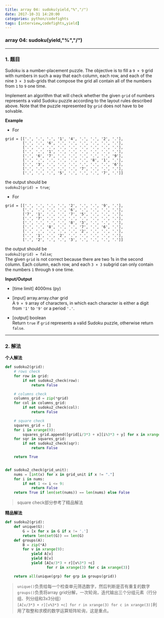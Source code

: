 ```yaml
---
title: array 04: sudoku(yield,"%","/")
date: 2017-10-31 14:20:00
categories: python/codefights
tags: [interview,codefights,yield]
---
```

### array 04: sudoku(yield,"%","/")

---

### 1. 题目
Sudoku is a number-placement puzzle. The objective is to fill a `9 × 9` grid with numbers in such a way that each column, each row, and each of the nine `3 × 3` sub-grids that compose the grid all contain all of the numbers from `1` to `9` one time.

Implement an algorithm that will check whether the given `grid` of numbers represents a valid Sudoku puzzle according to the layout rules described above. Note that the puzzle represented by `grid` does not have to be solvable.

**Example**

- For
```
grid = [['.', '.', '.', '1', '4', '.', '.', '2', '.'],
        ['.', '.', '6', '.', '.', '.', '.', '.', '.'],
        ['.', '.', '.', '.', '.', '.', '.', '.', '.'],
        ['.', '.', '1', '.', '.', '.', '.', '.', '.'],
        ['.', '6', '7', '.', '.', '.', '.', '.', '9'],
        ['.', '.', '.', '.', '.', '.', '8', '1', '.'],
        ['.', '3', '.', '.', '.', '.', '.', '.', '6'],
        ['.', '.', '.', '.', '.', '7', '.', '.', '.'],
        ['.', '.', '.', '5', '.', '.', '.', '7', '.']]
```
the output should be  
`sudoku2(grid) = true`;

- For
```
grid = [['.', '.', '.', '.', '2', '.', '.', '9', '.'],
        ['.', '.', '.', '.', '6', '.', '.', '.', '.'],
        ['7', '1', '.', '.', '7', '5', '.', '.', '.'],
        ['.', '7', '.', '.', '.', '.', '.', '.', '.'],
        ['.', '.', '.', '.', '8', '3', '.', '.', '.'],
        ['.', '.', '8', '.', '.', '7', '.', '6', '.'],
        ['.', '.', '.', '.', '.', '2', '.', '.', '.'],
        ['.', '1', '.', '2', '.', '.', '.', '.', '.'],
        ['.', '2', '.', '.', '3', '.', '.', '.', '.']]
```
the output should be  
`sudoku2(grid) = false`;  
The given `grid` is not correct because there are two 1s in the second column. Each column, each row, and each `3 × 3` subgrid can only contain the numbers `1` through `9` one time.

**Input/Output**
- [time limit] 4000ms (py)

- [input] array.array.char grid    
A `9 × 9` array of characters, in which each character is either a digit from `'1'` to `'9'` or a period `'.'`.

- [output] boolean  
Return `true` if `grid` represents a valid Sudoku puzzle, otherwise return `false`.  

---

### 2. 解法
**个人解法**
``` python
def sudoku2(grid):
    # rows check
    for row in grid:
        if not sudoku2_check(row):
            return False

    # columns check
    columns_grid = zip(*grid)
    for col in columns_grid:
        if not sudoku2_check(col):
            return False

    # square check
    squares_grid = []
    for i in xrange(9):
        squares_grid.append([grid[i/3*3 + x][i%3*3 + y] for x in xrange(3) for y in xrange(3)])
    for sqr in squares_grid:
        if not sudoku2_check(sqr):
            return False

    return True


def sudoku2_check(grid_unit):
    nums = [int(x) for x in grid_unit if x != "."]
    for i in nums:
        if not 1 <= i <= 9:
            return False
    return True if len(set(nums)) == len(nums) else False
```
> square check部分参考了精品解法

**精品解法**
``` python
def sudoku2(grid):
    def unique(G):
        G = [x for x in G if x != '.']
        return len(set(G)) == len(G)
    def groups(A):
        B = zip(*A)
        for v in xrange(9):
            yield A[v]
            yield B[v]
            yield [A[v/3*3 + r][v%3*3 +c]
                   for r in xrange(3) for c in xrange(3)]

    return all(unique(grp) for grp in groups(grid))
```
> `unique()`负责给每一个检查单元筛选数字，然后判断是否有重复的数字  
`groups()`负责将array grid分解，一次轮询，迭代输出三个分组元素（行分组、列分组和3x3分组）  
`[A[v/3*3 + r][v%3*3 +c] for r in xrange(3) for c in xrange(3)]`利用了取整和求模的数学运算矩阵轮询，这是重点。
